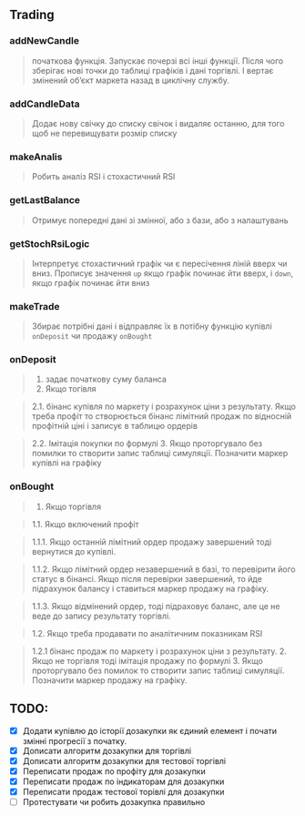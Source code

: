 ## Trading
### addNewCandle
> початкова функція. Запускає почерзі всі інші функції. Після чого зберігає нові точки до таблиці графіків і дані торгівлі. І вертає змінений обʼєкт маркета назад в циклічну службу.
### addCandleData
> Додає нову свічку до списку свічок і видаляє останню, для того щоб не перевищувати розмір списку
### makeAnalis
> Робить аналіз RSI і стохастичний RSI
### getLastBalance
> Отримує попередні дані зі змінної, або з бази, або з налаштувань
### getStochRsiLogic
> Інтерпретує стохастичний графік чи є пересічення ліній вверх чи вниз. Прописує значення `up` якщо графік починає йти вверх, і `down`, якщо графік починає йти вниз
### makeTrade
> Збирає потрібні дані і відправляє їх в потібну функцію купівлі `onDeposit` чи продажу `onBought`
### onDeposit
> 1. задає початкову суму баланса
> 2. Якщо тогівля

>   2.1. бінанс купівля по маркету і розрахунок ціни з результату. Якщо треба профіт то створюється бінанс лімітний продаж по відносній профітній ціні і записує в таблицю ордерів

>   2.2. Імітація покупки по формулі
> 3. Якщо проторгувало без помилки то створити запис таблиці симуляції. Позначити маркер купівлі на графіку
### onBought
> 1. Якщо торгівля

>   1.1. Якщо включений профіт

>   1.1.1. Якщо останній лімітний ордер продажу завершений тоді вернутися до купівлі.

>   1.1.2. Якщо лімітний ордер незавершений в базі, то перевірити його статус в бінансі. Якщо після перевірки завершений, то йде підрахунок балансу і ставиться маркер продажу на графіку. 

>   1.1.3. Якщо відмінений ордер, тоді підраховує баланс, але це не веде до запису результату торгівлі.

>   1.2. Якщо треба продавати по аналітичним показникам RSI

>   1.2.1 бінанс продаж по маркету і розрахунок ціни з результату.
> 2. Якщо не торгівля тоді імітація продажу по формулі
> 3. Якщо проторгувало без помилок то створити запис таблиці симуляції. Позначити маркер продажу на графіку.


## TODO:
- [X] Додати купівлю до історії дозакупки як єдиний елемент і почати змінні прогресії з початку.
- [X] Дописати алгоритм дозакупки для торгівлі
- [X] Дописати алгоритм дозакупки для тестової торгівлі
- [X] Переписати продаж по профіту для дозакупки
- [X] Переписати продаж по індикаторам для дозакупки
- [X] Переписати продаж тестової торівлі для дозакупки
- [ ] Протестувати чи робить дозакупка правильно
